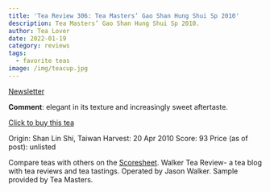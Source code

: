 ```yaml
---
title: 'Tea Review 306: Tea Masters’ Gao Shan Hung Shui Sp 2010'
description: Tea Masters’ Gao Shan Hung Shui Sp 2010.
author: Tea Lover
date: 2022-01-19
category: reviews
tags:
  - favorite teas
image: /img/teacup.jpg
---
```


[Newsletter](https://web.archive.org/web/20151012031821/http://walkerteareview.com/newsletter)

**Comment**: elegant in its texture and increasingly sweet aftertaste.

[Click to buy this tea](https://teamasters.blogspot.com/2010/05/tea-honeymoon-in-taiwan.html)

Origin: Shan Lin Shi, Taiwan
Harvest: 20 Apr 2010
Score: 93
Price (as of post): unlisted

Compare teas with others on the [Scoresheet](https://web.archive.org/web/20160320214751/http://walkerteareview.com/for-members/scores/).
Walker Tea Review- a tea blog with tea reviews and tea tastings. Operated by Jason Walker.
Sample provided by Tea Masters.
